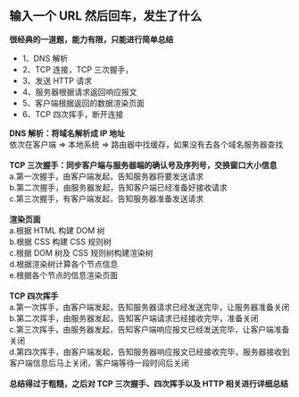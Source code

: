 ## 输入一个 URL 然后回车，发生了什么

**很经典的一道题，能力有限，只能进行简单总结**

- 1、DNS 解析
- 2、TCP 连接，TCP 三次握手，
- 3、发送 HTTP 请求
- 4、服务器根据请求返回响应报文
- 5、客户端根据返回的数据渲染页面
- 6、TCP 四次挥手，断开连接

**DNS 解析：将域名解析成 IP 地址**<br>
依次在客户端 => 本地系统 => 路由器中找缓存，如果没有去各个域名服务器查找<br><br>
**TCP 三次握手：同步客户端与服务器端的确认号及序列号，交换窗口大小信息**<br>
a.第一次握手，由客户端发起，告知服务器将要发送请求<br>
b.第二次握手，由服务器发起，告知客户端已经准备好接收请求<br>
c.第三次握手，有客户端发起，告知服务器准备发送请求<br><br>
**渲染页面**<br>
a.根据 HTML 构建 DOM 树<br>
b.根据 CSS 构建 CSS 规则树<br>
c.根据 DOM 树及 CSS 规则树构建渲染树<br>
d.根据渲染树计算各个节点信息<br>
e.根据各个节点的信息渲染页面<br><br>
**TCP 四次挥手**<br>
a.第一次挥手，由客户端发起，告知服务器请求已经发送完毕，让服务器准备关闭<br>
b.第二次挥手，由服务器发起，告知客户端请求已经接收完毕，准备关闭<br>
c.第三次挥手，由服务器发起，告知客户端响应报文已经发送完毕，让客户端准备关闭<br>
d.第四次挥手，由客户端发起，告知服务器响应报文已经接收完毕，服务器接收到客户端信息后马上关闭，客户端等待一段时间后关闭<br><br>
**总结得过于粗糙，之后对 TCP 三次握手、四次挥手以及 HTTP 相关进行详细总结**
